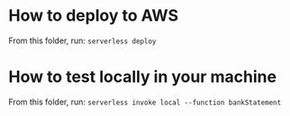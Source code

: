 # How to deploy to AWS

From this folder, run:
`serverless deploy`

# How to test locally in your machine

From this folder, run:
`serverless invoke local --function bankStatement`
